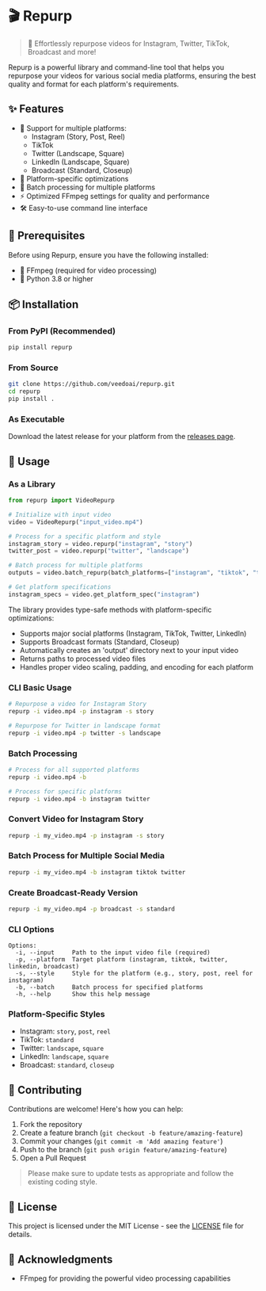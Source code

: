 # 🎬 Repurp

> 🚀 Effortlessly repurpose videos for Instagram, Twitter, TikTok, Broadcast and more!

Repurp is a powerful library and command-line tool that helps you repurpose your videos for various social media platforms, ensuring the best quality and format for each platform's requirements.

## ✨ Features

- 📱 Support for multiple platforms:
  - Instagram (Story, Post, Reel)
  - TikTok
  - Twitter (Landscape, Square)
  - LinkedIn (Landscape, Square)
  - Broadcast (Standard, Closeup)
- 🎯 Platform-specific optimizations
- 🔄 Batch processing for multiple platforms
- ⚡ Optimized FFmpeg settings for quality and performance
- 🛠️ Easy-to-use command line interface

## 🔧 Prerequisites

Before using Repurp, ensure you have the following installed:

- 🎥 FFmpeg (required for video processing)
- 🐍 Python 3.8 or higher

## 📦 Installation

### From PyPI (Recommended)

```bash
pip install repurp
```

### From Source

```bash
git clone https://github.com/veedoai/repurp.git
cd repurp
pip install .
```

### As Executable

Download the latest release for your platform from the [releases page](https://github.com/veedoai/repurp/releases).

## 🚀 Usage

### As a Library

```python
from repurp import VideoRepurp

# Initialize with input video
video = VideoRepurp("input_video.mp4")

# Process for a specific platform and style
instagram_story = video.repurp("instagram", "story")
twitter_post = video.repurp("twitter", "landscape")

# Batch process for multiple platforms
outputs = video.batch_repurp(batch_platforms=["instagram", "tiktok", "twitter"])

# Get platform specifications
instagram_specs = video.get_platform_spec("instagram")
```

The library provides type-safe methods with platform-specific optimizations:
- Supports major social platforms (Instagram, TikTok, Twitter, LinkedIn)
- Supports Broadcast formats (Standard, Closeup)
- Automatically creates an 'output' directory next to your input video
- Returns paths to processed video files
- Handles proper video scaling, padding, and encoding for each platform

### CLI Basic Usage

```bash
# Repurpose a video for Instagram Story
repurp -i video.mp4 -p instagram -s story

# Repurpose for Twitter in landscape format
repurp -i video.mp4 -p twitter -s landscape
```

### Batch Processing

```bash
# Process for all supported platforms
repurp -i video.mp4 -b

# Process for specific platforms
repurp -i video.mp4 -b instagram twitter
```

### Convert Video for Instagram Story

```bash
repurp -i my_video.mp4 -p instagram -s story
```

### Batch Process for Multiple Social Media

```bash
repurp -i my_video.mp4 -b instagram tiktok twitter
```

### Create Broadcast-Ready Version

```bash
repurp -i my_video.mp4 -p broadcast -s standard
```

### CLI Options

```
Options:
  -i, --input     Path to the input video file (required)
  -p, --platform  Target platform (instagram, tiktok, twitter, linkedin, broadcast)
  -s, --style     Style for the platform (e.g., story, post, reel for instagram)
  -b, --batch     Batch process for specified platforms
  -h, --help      Show this help message
```

### Platform-Specific Styles

- Instagram: `story`, `post`, `reel`
- TikTok: `standard`
- Twitter: `landscape`, `square`
- LinkedIn: `landscape`, `square`
- Broadcast: `standard`, `closeup`

## 🤝 Contributing

Contributions are welcome! Here's how you can help:

1. Fork the repository
2. Create a feature branch (`git checkout -b feature/amazing-feature`)
3. Commit your changes (`git commit -m 'Add amazing feature'`)
4. Push to the branch (`git push origin feature/amazing-feature`)
5. Open a Pull Request

> Please make sure to update tests as appropriate and follow the existing coding style.

## 📝 License

This project is licensed under the MIT License - see the [LICENSE](LICENSE) file for details.

## 🙏 Acknowledgments

- FFmpeg for providing the powerful video processing capabilities
